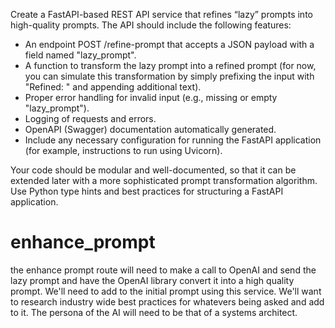 Create a FastAPI-based REST API service that refines “lazy” prompts into high-quality prompts. The API should include the following features:

- An endpoint POST /refine-prompt that accepts a JSON payload with a field named "lazy_prompt".
- A function to transform the lazy prompt into a refined prompt (for now, you can simulate this transformation by simply prefixing the input with "Refined: " and appending additional text).
- Proper error handling for invalid input (e.g., missing or empty "lazy_prompt").
- Logging of requests and errors.
- OpenAPI (Swagger) documentation automatically generated.
- Include any necessary configuration for running the FastAPI application (for example, instructions to run using Uvicorn).

Your code should be modular and well-documented, so that it can be extended later with a more sophisticated prompt transformation algorithm. Use Python type hints and best practices for structuring a FastAPI application.

# enhance_prompt
the enhance prompt route will need to make a call to OpenAI and send the lazy prompt and have the OpenAI library convert it into a high quality prompt. We'll need to 
add to the initial prompt using this service. We'll want to research industry
wide best practices for whatevers being asked and add to it. The persona of the AI
will need to be that of a systems architect. 